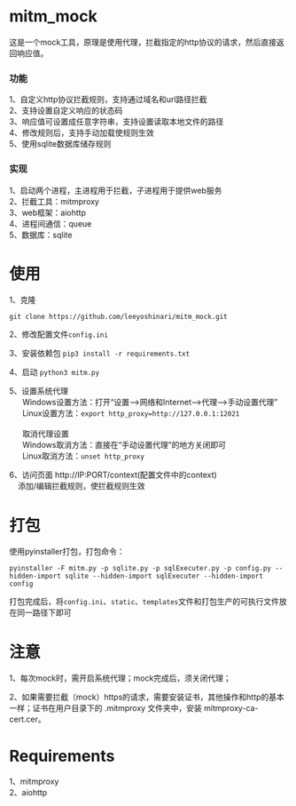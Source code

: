 # mitm_mock
这是一个mock工具，原理是使用代理，拦截指定的http协议的请求，然后直接返回响应值。<br>

### 功能
1、自定义http协议拦截规则，支持通过域名和url路径拦截<br>
2、支持设置自定义响应的状态码<br>
3、响应值可设置成任意字符串，支持设置读取本地文件的路径<br>
4、修改规则后，支持手动加载使规则生效<br>
5、使用sqlite数据库储存规则<br>

### 实现
1、启动两个进程，主进程用于拦截，子进程用于提供web服务<br>
2、拦截工具：mitmproxy<br>
3、web框架：aiohttp<br>
4、进程间通信：queue <br>
5、数据库：sqlite <br>

# 使用
1、克隆
```shell script
git clone https://github.com/leeyoshinari/mitm_mock.git
```

2、修改配置文件`config.ini`

3、安装依赖包  `pip3 install -r requirements.txt`

4、启动 `python3 mitm.py`

5、设置系统代理<br>
&nbsp;&nbsp;&nbsp;&nbsp;&nbsp;&nbsp;Windows设置方法：打开“设置——>网络和Internet——>代理——>手动设置代理”<br>
&nbsp;&nbsp;&nbsp;&nbsp;&nbsp;&nbsp;Linux设置方法：`export http_proxy=http://127.0.0.1:12021`<br>
<br>
&nbsp;&nbsp;&nbsp;&nbsp;&nbsp;&nbsp;取消代理设置<br>
&nbsp;&nbsp;&nbsp;&nbsp;&nbsp;&nbsp;Windows取消方法：直接在“手动设置代理”的地方关闭即可<br>
&nbsp;&nbsp;&nbsp;&nbsp;&nbsp;&nbsp;Linux取消方法：`unset http_proxy` <br>

6、访问页面 http://IP:PORT/context(配置文件中的context)<br>
&nbsp;&nbsp;&nbsp;&nbsp;添加/编辑拦截规则，使拦截规则生效<br>
![]()

# 打包
使用pyinstaller打包，打包命令：
```shell script
pyinstaller -F mitm.py -p sqlite.py -p sqlExecuter.py -p config.py --hidden-import sqlite --hidden-import sqlExecuter --hidden-import config
```
打包完成后，将`config.ini`、`static`、`templates`文件和打包生产的可执行文件放在同一路径下即可

# 注意
1、每次mock时，需开启系统代理；mock完成后，须关闭代理；

2、如果需要拦截（mock）https的请求，需要安装证书，其他操作和http的基本一样；证书在用户目录下的 .mitmproxy 文件夹中，安装 mitmproxy-ca-cert.cer。

# Requirements
1、mitmproxy<br>
2、aiohttp<br>
